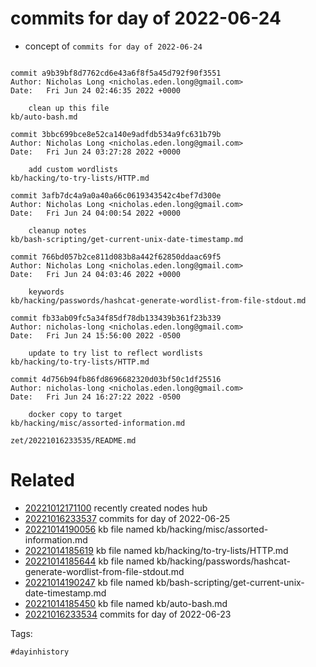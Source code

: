 # commits for day of 2022-06-24

- concept of `commits for day of 2022-06-24`

```

commit a9b39bf8d7762cd6e43a6f8f5a45d792f90f3551
Author: Nicholas Long <nicholas.eden.long@gmail.com>
Date:   Fri Jun 24 02:46:35 2022 +0000

    clean up this file
kb/auto-bash.md

commit 3bbc699bce8e52ca140e9adfdb534a9fc631b79b
Author: Nicholas Long <nicholas.eden.long@gmail.com>
Date:   Fri Jun 24 03:27:28 2022 +0000

    add custom wordlists
kb/hacking/to-try-lists/HTTP.md

commit 3afb7dc4a9a0a40a66c0619343542c4bef7d300e
Author: Nicholas Long <nicholas.eden.long@gmail.com>
Date:   Fri Jun 24 04:00:54 2022 +0000

    cleanup notes
kb/bash-scripting/get-current-unix-date-timestamp.md

commit 766bd057b2ce811d083b8a442f62850ddaac69f5
Author: Nicholas Long <nicholas.eden.long@gmail.com>
Date:   Fri Jun 24 04:03:46 2022 +0000

    keywords
kb/hacking/passwords/hashcat-generate-wordlist-from-file-stdout.md

commit fb33ab09fc5a34f85df78db133439b361f23b339
Author: nicholas-long <nicholas.eden.long@gmail.com>
Date:   Fri Jun 24 15:56:00 2022 -0500

    update to try list to reflect wordlists
kb/hacking/to-try-lists/HTTP.md

commit 4d756b94fb86fd8696682320d03bf50c1df25516
Author: nicholas-long <nicholas.eden.long@gmail.com>
Date:   Fri Jun 24 16:27:22 2022 -0500

    docker copy to target
kb/hacking/misc/assorted-information.md
```

` zet/20221016233535/README.md `

# Related

- [20221012171100](/zet/20221012171100/README.md) recently created nodes hub
- [20221016233537](/zet/20221016233537/README.md) commits for day of 2022-06-25
- [20221014190056](/zet/20221014190056/README.md) kb file named kb/hacking/misc/assorted-information.md
- [20221014185619](/zet/20221014185619/README.md) kb file named kb/hacking/to-try-lists/HTTP.md
- [20221014185644](/zet/20221014185644/README.md) kb file named kb/hacking/passwords/hashcat-generate-wordlist-from-file-stdout.md
- [20221014190247](/zet/20221014190247/README.md) kb file named kb/bash-scripting/get-current-unix-date-timestamp.md
- [20221014185450](/zet/20221014185450/README.md) kb file named kb/auto-bash.md
- [20221016233534](/zet/20221016233534/README.md) commits for day of 2022-06-23

Tags:

    #dayinhistory
